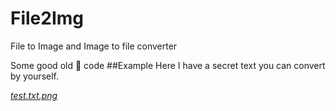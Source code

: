 # File2Img
File to Image and Image to file converter

Some good old 🍝 code
##Example
Here I have a secret text you can convert by yourself.

[*test.txt.png*](https://user-images.githubusercontent.com/128378374/236938498-a587a901-6c50-4e09-9450-978fc5ca8293.png "The image")
